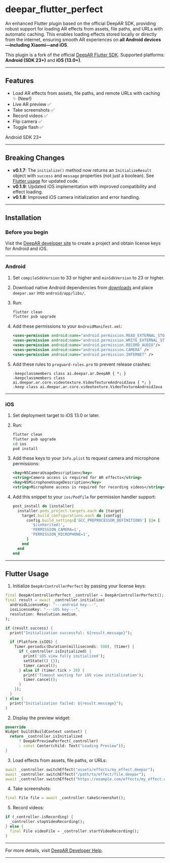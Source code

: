 

# deepar\_flutter\_perfect

An enhanced Flutter plugin based on the official DeepAR SDK, providing robust support for loading AR effects from assets, file paths, and URLs with automatic caching. This enables loading effects stored locally or directly from the internet, ensuring smooth AR experiences on **all Android devices—including Xiaomi—and iOS**.

This plugin is a fork of the official [DeepAR Flutter SDK](https://pub.dev/packages/deepar_flutter_perfect). Supported platforms: **Android (SDK 23+)** and **iOS (13.0+)**.

---

## Features

* Load AR effects from assets, file paths, and remote URLs with caching ✨ (New!)
* Live AR preview ✅
* Take screenshots ✅
* Record videos ✅
* Flip camera ✅
* Toggle flash ✅

Android SDK 23+

---

## Breaking Changes

* **v0.1.7**: The `initialize()` method now returns an `InitializeResult` object with `success` and `message` properties (not just a boolean). See [Flutter usage](#flutter) for updated code.
* **v0.1.9**: Updated iOS implementation with improved compatibility and effect loading.
* **v0.1.8**: Improved iOS camera initialization and error handling.

---

## Installation

### Before you begin

Visit the [DeepAR developer site](https://developer.deepar.ai) to create a project and obtain license keys for Android and iOS.

---

### Android

1. Set `compileSdkVersion` to 33 or higher and `minSdkVersion` to 23 or higher.

2. Download native Android dependencies from [downloads](https://developer.deepar.ai/downloads) and place `deepar.aar` into `android/app/libs/`.

3. Run:

   ```bash
   flutter clean
   flutter pub upgrade
   ```

4. Add these permissions to your `AndroidManifest.xml`:

   ```xml
   <uses-permission android:name="android.permission.READ_EXTERNAL_STORAGE" />
   <uses-permission android:name="android.permission.WRITE_EXTERNAL_STORAGE"/>
   <uses-permission android:name="android.permission.RECORD_AUDIO"/>
   <uses-permission android:name="android.permission.CAMERA" />
   <uses-permission android:name="android.permission.INTERNET" />
   ```

5. Add these rules to `proguard-rules.pro` to prevent release crashes:

   ```
   -keepclassmembers class ai.deepar.ar.DeepAR { *; }
   -keepclassmembers class ai.deepar.ar.core.videotexture.VideoTextureAndroidJava { *; }
   -keep class ai.deepar.ar.core.videotexture.VideoTextureAndroidJava
   ```

---

### iOS

1. Set deployment target to iOS 13.0 or later.
2. Run:

   ```bash
   flutter clean
   flutter pub upgrade
   cd ios
   pod install
   ```
3. Add these keys to your `Info.plist` to request camera and microphone permissions:

   ```xml
   <key>NSCameraUsageDescription</key>
   <string>Camera access is required for AR effects</string>
   <key>NSMicrophoneUsageDescription</key>
   <string>Microphone access is required for recording videos</string>
   ```
4. Add this snippet to your `ios/Podfile` for permission handler support:

   ```ruby
   post_install do |installer|
     installer.pods_project.targets.each do |target|
       target.build_configurations.each do |config|
         config.build_settings['GCC_PREPROCESSOR_DEFINITIONS'] ||= [
           '$(inherited)',
           'PERMISSION_CAMERA=1',
           'PERMISSION_MICROPHONE=1',
         ]
       end
     end
   end
   ```

---

## Flutter Usage <a name="flutter"></a>

1. Initialize `DeepArControllerPerfect` by passing your license keys:

```dart
final DeepArControllerPerfect _controller = DeepArControllerPerfect();
final result = await _controller.initialize(
  androidLicenseKey: "---android key---",
  iosLicenseKey: "---iOS key---",
  resolution: Resolution.medium,
);

if (result.success) {
  print("Initialization successful: ${result.message}");

  if (Platform.isIOS) {
    Timer.periodic(Duration(milliseconds: 500), (timer) {
      if (_controller.isInitialized) {
        print('iOS view fully initialized');
        setState(() {});
        timer.cancel();
      } else if (timer.tick > 20) {
        print('Timeout waiting for iOS view initialization');
        timer.cancel();
      }
    });
  }
} else {
  print("Initialization failed: ${result.message}");
}
```

2. Display the preview widget:

```dart
@override
Widget build(BuildContext context) {
  return _controller.isInitialized
      ? DeepArPreviewPerfect(_controller)
      : const Center(child: Text("Loading Preview"));
}
```

3. Load effects from assets, file paths, or URLs:

```dart
await _controller.switchEffect("assets/effects/my_effect.deepar");
await _controller.switchEffect("/path/to/effect/file.deepar");
await _controller.switchEffect("https://example.com/effects/my_effect.deepar");
```

4. Take screenshots:

```dart
final File file = await _controller.takeScreenshot();
```

5. Record videos:

```dart
if (_controller.isRecording) {
  _controller.stopVideoRecording();
} else {
  final File videoFile = _controller.startVideoRecording();
}
```

---

For more details, visit [DeepAR Developer Help](https://help.deepar.ai/en/).

---

